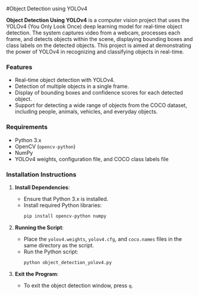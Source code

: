 #Object Detection using YOLOv4

**Object Detection Using YOLOv4** is a computer vision project that uses the YOLOv4 (You Only Look Once) deep learning model for real-time object detection. The system captures video from a webcam, processes each frame, and detects objects within the scene, displaying bounding boxes and class labels on the detected objects. This project is aimed at demonstrating the power of YOLOv4 in recognizing and classifying objects in real-time.

### Features
- Real-time object detection with YOLOv4.
- Detection of multiple objects in a single frame.
- Display of bounding boxes and confidence scores for each detected object.
- Support for detecting a wide range of objects from the COCO dataset, including people, animals, vehicles, and everyday objects.

### Requirements
- Python 3.x
- OpenCV (`opencv-python`)
- NumPy
- YOLOv4 weights, configuration file, and COCO class labels file

### Installation Instructions

1. **Install Dependencies**:
    - Ensure that Python 3.x is installed.
    - Install required Python libraries:
      ```bash
      pip install opencv-python numpy
      ```

2. **Running the Script**:
    - Place the `yolov4.weights`, `yolov4.cfg`, and `coco.names` files in the same directory as the script.
    - Run the Python script:
      ```bash
      python object_detection_yolov4.py
      ```

3. **Exit the Program**:
    - To exit the object detection window, press `q`.
